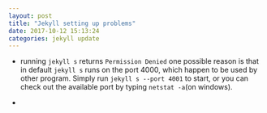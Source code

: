 ```yaml
---
layout: post
title: "Jekyll setting up problems"
date: 2017-10-12 15:13:24
categories: jekyll update
---
```

- running `jekyll s` returns `Permission Denied`
one possible reason is that in default `jekyll s` runs on the port 4000, which happen to be used by other program. Simply run `jekyll s --port 4001` to start,
or you can check out the available port by typing `netstat -a`(on windows).

- 
